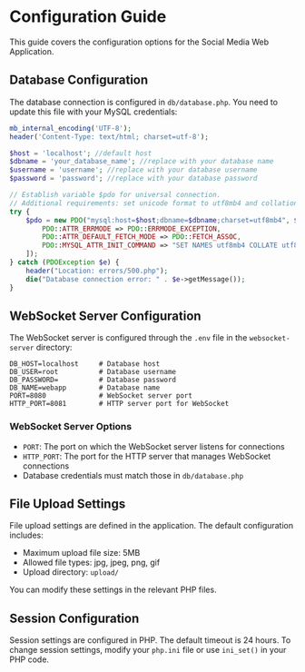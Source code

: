 # Configuration Guide

This guide covers the configuration options for the Social Media Web Application.

## Database Configuration

The database connection is configured in `db/database.php`. You need to update this file with your MySQL credentials:

```php
mb_internal_encoding('UTF-8');
header('Content-Type: text/html; charset=utf-8');

$host = 'localhost'; //default host
$dbname = 'your_database_name'; //replace with your database name
$username = 'username'; //replace with your database username
$password = 'password'; //replace with your database password

// Establish variable $pdo for universal connection.
// Additional requirements: set unicode format to utf8mb4 and collation to utf8mb4_unicode_ci.
try {
    $pdo = new PDO("mysql:host=$host;dbname=$dbname;charset=utf8mb4", $username, $password, [
        PDO::ATTR_ERRMODE => PDO::ERRMODE_EXCEPTION,
        PDO::ATTR_DEFAULT_FETCH_MODE => PDO::FETCH_ASSOC,
        PDO::MYSQL_ATTR_INIT_COMMAND => "SET NAMES utf8mb4 COLLATE utf8mb4_unicode_ci"
    ]);
} catch (PDOException $e) {
    header("Location: errors/500.php");
    die("Database connection error: " . $e->getMessage());
}
```

## WebSocket Server Configuration

The WebSocket server is configured through the `.env` file in the `websocket-server` directory:

```
DB_HOST=localhost     # Database host
DB_USER=root          # Database username
DB_PASSWORD=          # Database password
DB_NAME=webapp        # Database name
PORT=8080             # WebSocket server port
HTTP_PORT=8081        # HTTP server port for WebSocket
```

### WebSocket Server Options

- `PORT`: The port on which the WebSocket server listens for connections
- `HTTP_PORT`: The port for the HTTP server that manages WebSocket connections
- Database credentials must match those in `db/database.php`

## File Upload Settings

File upload settings are defined in the application. The default configuration includes:

- Maximum upload file size: 5MB
- Allowed file types: jpg, jpeg, png, gif
- Upload directory: `upload/`

You can modify these settings in the relevant PHP files.

## Session Configuration

Session settings are configured in PHP. The default timeout is 24 hours. To change session settings, modify your `php.ini` file or use `ini_set()` in your PHP code.


